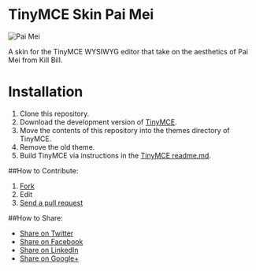 # TinyMCE Skin Pai Mei

![Pai Mei](http://i957.photobucket.com/albums/ae52/sifuphiltoo/1329933589_pai_mei_beard_flick.gif)

A skin for the TinyMCE WYSIWYG editor that take on the aesthetics of Pai Mei from Kill Bill.

# Installation
1. Clone this repository.
2. Download the development version of [TinyMCE](http://www.tinymce.com/download/download.php).
3. Move the contents of this repository into the themes directory of TinyMCE.
4. Remove the old theme.
5. Build TinyMCE via instructions in the [TinyMCE readme.md](https://github.com/tinymce/tinymce/blob/master/readme.md).

##How to Contribute:
1. [Fork](https://help.github.com/articles/fork-a-repo "Fork")
2. Edit
3. [Send a pull request](https://help.github.com/articles/using-pull-requests "Send a pull request")

##How to Share:
- [Share on Twitter](http://twitter.com/home?status=https://github.com/beninada/essential-mac-apps "Share on Twitter")
- [Share on Facebook](https://www.facebook.com/sharer/sharer.php?s=100&p%5Burl%5D=https://github.com/beninada/essential-mac-apps&p%5Bimages%5D%5B0%5D=&p%5Btitle%5D=Essential%20Mac%20Apps&p%5Bsummary%5D= "Share on Facebook")
- [Share on LinkedIn](http://www.linkedin.com/shareArticle?mini=true&url=https://github.com/beninada/essential-mac-apps "Share on LinkedIn")
- [Share on Google+](https://plus.google.com/share?url=https://github.com/beninada/essential-mac-apps "Share on Google+")
